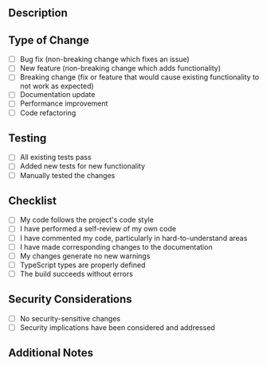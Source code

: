 ## Description
<!-- Provide a brief description of the changes in this PR -->

## Type of Change
<!-- Mark the relevant option with an "x" -->
- [ ] Bug fix (non-breaking change which fixes an issue)
- [ ] New feature (non-breaking change which adds functionality)
- [ ] Breaking change (fix or feature that would cause existing functionality to not work as expected)
- [ ] Documentation update
- [ ] Performance improvement
- [ ] Code refactoring

## Testing
<!-- Describe the tests you ran to verify your changes -->
- [ ] All existing tests pass
- [ ] Added new tests for new functionality
- [ ] Manually tested the changes

## Checklist
- [ ] My code follows the project's code style
- [ ] I have performed a self-review of my own code
- [ ] I have commented my code, particularly in hard-to-understand areas
- [ ] I have made corresponding changes to the documentation
- [ ] My changes generate no new warnings
- [ ] TypeScript types are properly defined
- [ ] The build succeeds without errors

## Security Considerations
<!-- Have you considered any security implications of your changes? -->
- [ ] No security-sensitive changes
- [ ] Security implications have been considered and addressed

## Additional Notes
<!-- Any additional information that reviewers should know -->